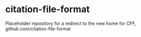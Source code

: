 # citation-file-format
Placeholder repository for a redirect to the new home for CFF, github.com/citation-file-format
